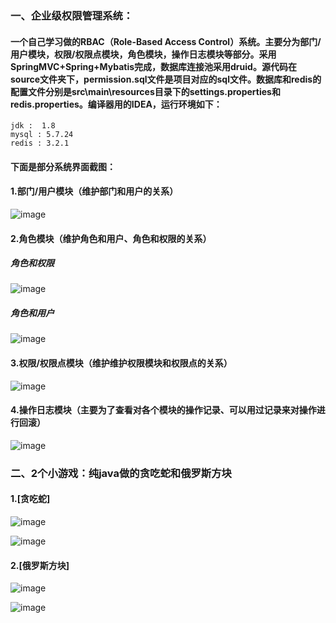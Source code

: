 ### 一、企业级权限管理系统：  
#### 一个自己学习做的RBAC（Role-Based Access Control）系统。主要分为部门/用户模块，权限/权限点模块，角色模块，操作日志模块等部分。采用SpringMVC+Spring+Mybatis完成，数据库连接池采用druid。源代码在source文件夹下，permission.sql文件是项目对应的sql文件。数据库和redis的配置文件分别是src\main\resources目录下的settings.properties和redis.properties。编译器用的IDEA，运行环境如下：
```
jdk :  1.8
mysql : 5.7.24
redis : 3.2.1
```
#### 下面是部分系统界面截图：  
#### 1.部门/用户模块（维护部门和用户的关系）  
![image](https://github.com/TimePickerWang/project/blob/master/ssm-permission/img/dept.jpg?raw=true)

#### 2.角色模块（维护角色和用户、角色和权限的关系）

##### 角色和权限
![image](https://github.com/TimePickerWang/project/blob/master/ssm-permission/img/role1.jpg?raw=true)

##### 角色和用户
![image](https://github.com/TimePickerWang/project/blob/master/ssm-permission/img/role2.jpg?raw=true)

#### 3.权限/权限点模块（维护维护权限模块和权限点的关系） 
![image](https://github.com/TimePickerWang/project/blob/master/ssm-permission/img/aclmodule.jpg?raw=true)

#### 4.操作日志模块（主要为了查看对各个模块的操作记录、可以用过记录来对操作进行回滚）
![image](https://github.com/TimePickerWang/project/blob/master/ssm-permission/img/log.jpg?raw=true)


### 二、2个小游戏：纯java做的贪吃蛇和俄罗斯方块

#### 1.[贪吃蛇]

![image](https://github.com/TimePickerWang/project/blob/master/javaGame/snake/2018-08-12_174749.png?raw=true)

![image](https://github.com/TimePickerWang/project/blob/master/javaGame/snake/2018-08-12_174804.png?raw=true)


#### 2.[俄罗斯方块]

![image](https://github.com/TimePickerWang/project/blob/master/javaGame/tetris/2018-08-12_174506.png?raw=true)

![image](https://github.com/TimePickerWang/project/blob/master/javaGame/tetris/2018-08-12_174519.png?raw=true)

